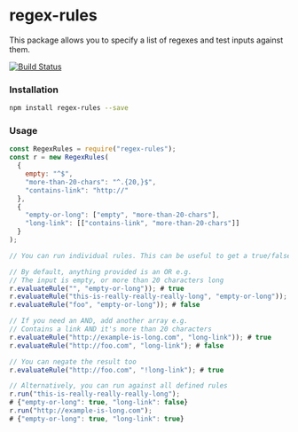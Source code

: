 # regex-rules

This package allows you to specify a list of regexes and test inputs against them.

[![Build Status](https://api.travis-ci.org/mheap/regex-rules.svg?branch=master)](https://travis-ci.org/mheap/regex-rules)

### Installation

```bash
npm install regex-rules --save
```

### Usage

```javascript
const RegexRules = require("regex-rules");
const r = new RegexRules(
  {
    empty: "^$",
    "more-than-20-chars": "^.{20,}$",
    "contains-link": "http://"
  },
  {
    "empty-or-long": ["empty", "more-than-20-chars"],
    "long-link": [["contains-link", "more-than-20-chars"]]
  }
);

// You can run individual rules. This can be useful to get a true/false result

// By default, anything provided is an OR e.g.
// The input is empty, or more than 20 characters long
r.evaluateRule("", "empty-or-long")); # true
r.evaluateRule("this-is-really-really-really-long", "empty-or-long")); # true
r.evaluateRule("foo", "empty-or-long")); # false

// If you need an AND, add another array e.g.
// Contains a link AND it's more than 20 characters
r.evaluateRule("http://example-is-long.com", "long-link")); # true
r.evaluateRule("http://foo.com", "long-link"); # false

// You can negate the result too
r.evaluateRule("http://foo.com", "!long-link"); # true

// Alternatively, you can run against all defined rules
r.run("this-is-really-really-really-long");
# {"empty-or-long": true, "long-link": false}
r.run("http://example-is-long.com");
# {"empty-or-long": true, "long-link": true}
```
